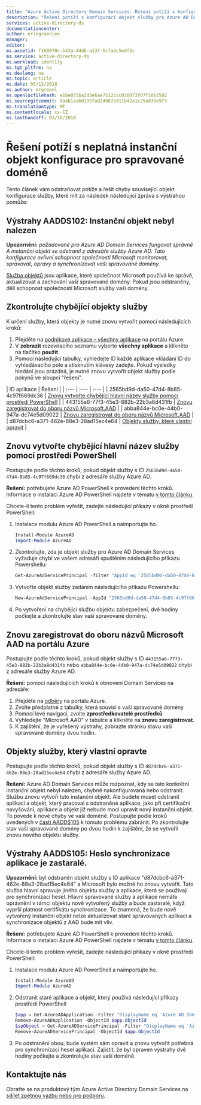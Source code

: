 ```yaml
---
title: "Azure Active Directory Domain Services: Řešení potíží s konfigurací instanční objekt | Microsoft Docs"
description: "Řešení potíží s konfigurací objekt služby pro Azure AD Domain Services"
services: active-directory-ds
documentationcenter: 
author: eringreenlee
manager: 
editor: 
ms.assetid: f168870c-b43a-4dd6-a13f-5cfadc5edf2c
ms.service: active-directory-ds
ms.workload: identity
ms.tgt_pltfrm: na
ms.devlang: na
ms.topic: article
ms.date: 03/12/2018
ms.author: ergreenl
ms.openlocfilehash: e1be075ba2d3e6ae7512ccc030073fd7f1862502
ms.sourcegitcommit: 8aab1aab0135fad24987a311b42a1c25a839e9f3
ms.translationtype: MT
ms.contentlocale: cs-CZ
ms.lasthandoff: 03/16/2018
---
```

# <a name="troubleshoot-invalid-service-principal-configuration-for-your-managed-domain"></a>Řešení potíží s neplatná instanční objekt konfigurace pro spravované doméně

Tento článek vám odstraňovat potíže a řešit chyby související objekt konfigurace služby, které mít za následek následující zpráva s výstrahou pomůže:

## <a name="alert-aadds102-service-principal-not-found"></a>Výstrahy AADDS102: Instanční objekt nebyl nalezen

**Upozornění:** *požadované pro Azure AD Domain Services fungovat správně A instanční objekt se odstranil z adresáře služby Azure AD. Tato konfigurace ovlivní schopnost společnosti Microsoft monitorovat, spravovat, opravy a synchronizovat vaší spravované domény.*

[Služba objektů](../active-directory/develop/active-directory-application-objects.md) jsou aplikace, které společnost Microsoft používá ke správě, aktualizovat a zachování vaší spravované domény. Pokud jsou odstraněny, dělí schopnost společnosti Microsoft služby vaší domény.


## <a name="check-for-missing-service-principals"></a>Zkontrolujte chybějící objekty služby
K určení služby, která objekty je nutné znovu vytvořit pomocí následujících kroků:

1. Přejděte na [podnikové aplikace – všechny aplikace](https://portal.azure.com/#blade/Microsoft_AAD_IAM/StartboardApplicationsMenuBlade/AllApps) na portálu Azure.
2. V **zobrazit** rozevíracího seznamu vyberte **všechny aplikace** a klikněte na tlačítko **použít**.
3. Pomocí následující tabulky, vyhledejte ID každé aplikace vkládání ID do vyhledávacího pole a stisknutím klávesy zadejte. Pokud výsledky hledání jsou prázdná, je nutné znovu vytvořit objekt služby podle pokynů ve sloupci "řešení".

| ID aplikace | Řešení |
| :--- | :--- | :--- |
| 2565bd9d-da50-47d4-8b85-4c97f669dc36 | [Znovu vytvořte chybějící hlavní název služby pomocí prostředí PowerShell](#recreate-a-missing-service-principal-with-powershell) |
| 443155a6-77f3-45e3-882b-22b3a8d431fb | [Znovu zaregistrovat do oboru názvů Microsoft.AAD](#re-register-to-the-microsoft-aad-namespace-using-the-azure-portal) |
| abba844e-bc0e-44b0-947a-dc74e5d09022  | [Znovu zaregistrovat do oboru názvů Microsoft.AAD](#re-register-to-the-microsoft-aad-namespace-using-the-azure-portal) |
| d87dcbc6-a371-462e-88e3-28ad15ec4e64 | [Objekty služby, které vlastní opravit](#service-principals-that-self-correct) |

## <a name="recreate-a-missing-service-principal-with-powershell"></a>Znovu vytvořte chybějící hlavní název služby pomocí prostředí PowerShell
Postupujte podle těchto kroků, pokud objekt služby s ID ```2565bd9d-da50-47d4-8b85-4c97f669dc36``` chybí z adresáře služby Azure AD.

**Řešení:** potřebujete Azure AD PowerShell k provedení těchto kroků. Informace o instalaci Azure AD PowerShell najdete v tématu [v tomto článku](https://docs.microsoft.com/powershell/azure/active-directory/install-adv2?view=azureadps-2.0.).

Chcete-li tento problém vyřešit, zadejte následující příkazy v okně prostředí PowerShell:
1. Instalace modulu Azure AD PowerShell a naimportujte ho.

    ```powershell
    Install-Module AzureAD
    Import-Module AzureAD
    ```

2. Zkontrolujte, zda je objekt služby pro Azure AD Domain Services vyžaduje chybí ve vašem adresáři spuštěním následujícího příkazu Powershellu:

    ```powershell
    Get-AzureAdServicePrincipal -filter "AppId eq '2565bd9d-da50-47d4-8b85-4c97f669dc36'"
    ```

3. Vytvořte objekt služby zadáním následujícího příkazu Powershellu:

    ```powershell
    New-AzureAdServicePrincipal -AppId "2565bd9d-da50-47d4-8b85-4c97f669dc36"
    ```

4. Po vytvoření na chybějící službu objektu zabezpečení, dvě hodiny počkejte a zkontrolujte stav vaší spravované domény.


## <a name="re-register-to-the-microsoft-aad-namespace-using-the-azure-portal"></a>Znovu zaregistrovat do oboru názvů Microsoft AAD na portálu Azure
Postupujte podle těchto kroků, pokud objekt služby s ID ```443155a6-77f3-45e3-882b-22b3a8d431fb``` nebo ```abba844e-bc0e-44b0-947a-dc74e5d09022``` chybí z adresáře služby Azure AD.

**Řešení:** pomocí následujících kroků k obnovení Domain Services na adresáře:

1. Přejděte na [odběry](https://portal.azure.com/#blade/Microsoft_Azure_Billing/SubscriptionsBlade) na portálu Azure.
2. Zvolte předplatné z tabulky, která souvisí s vaší spravované domény
3. Pomocí levé navigaci, zvolte **zprostředkovatelé prostředků**
4. Vyhledejte "Microsoft.AAD" v tabulce a klikněte na **znovu zaregistrovat.**
5. K zajištění, že je vyřešený výstrahy, zobrazte stránku stavu vaší spravované domény dvou hodin.


## <a name="service-principals-that-self-correct"></a>Objekty služby, který vlastní opravte
Postupujte podle těchto kroků, pokud objekt služby s ID ```d87dcbc6-a371-462e-88e3-28ad15ec4e64``` chybí z adresáře služby Azure AD.

**Řešení:** Azure AD Domain Services může rozpoznat, kdy se tato konkrétní instanční objekt nebyl nalezen, chybně nakonfigurovaná nebo odstranit. Službu znovu vytvoří tuto instanční objekt. Ale budete muset odstranit aplikaci a objekt, který pracoval s odstraněné aplikace, jako při certifikační navyšování, aplikace a objekt již nebude moci upravit nový instanční objekt. To povede k nové chyby ve vaší doméně. Postupujte podle kroků uvedených v [části AADDS105](#alert-aadds105-password-synchronization-application-is-out-of-date) k tomuto problému zabránit. Po zkontrolujte stav vaší spravované domény po dvou hodin k zajištění, že se vytvořil znovu nového objektu služby.


## <a name="alert-aadds105-password-synchronization-application-is-out-of-date"></a>Výstrahy AADDS105: Heslo synchronizace aplikace je zastaralé.

**Upozornění:** byl odstraněn objekt služby s ID aplikace "d87dcbc6-a371-462e-88e3-28ad15ec4e64" a Microsoft bylo možné ho znovu vytvořit. Tato služba hlavní spravuje jiného objektu služby a aplikace, která se používají pro synchronizaci hesel. Hlavní spravované služby a aplikace nemáte oprávnění v rámci objektu nově vytvořený služby a bude zastaralé, když vyprší platnost certifikátu synchronizace. To znamená, že bude nově vytvořený instanční objekt nelze aktualizovat staré spravovaných aplikací a synchronizace objektů z AAD bude mít vliv.


**Řešení:** potřebujete Azure AD PowerShell k provedení těchto kroků. Informace o instalaci Azure AD PowerShell najdete v tématu [v tomto článku](https://docs.microsoft.com/powershell/azure/active-directory/install-adv2?view=azureadps-2.0.).

Chcete-li tento problém vyřešit, zadejte následující příkazy v okně prostředí PowerShell:
1. Instalace modulu Azure AD PowerShell a naimportujte ho.

    ```powershell
    Install-Module AzureAD
    Import-Module AzureAD
    ```
2. Odstranit staré aplikace a objekt, který používá následující příkazy prostředí PowerShell

    ```powershell
    $app = Get-AzureADApplication -Filter "DisplayName eq 'Azure AD Domain Services Sync'"
    Remove-AzureADApplication -ObjectId $app.ObjectId
    $spObject = Get-AzureADServicePrincipal -Filter "DisplayName eq 'Azure AD Domain Services Sync'"
    Remove-AzureADServicePrincipal -ObjectId $app.ObjectId
    ```
3. Po odstranění obou, bude systém sám opravit a znovu vytvořit potřebná pro synchronizaci hesel aplikací. Zajistit, že byl opraven výstrahy dvě hodiny počkejte a zkontrolujte stav vaší doméně.


## <a name="contact-us"></a>Kontaktujte nás
Obraťte se na produktový tým Azure Active Directory Domain Services na [sdílet zpětnou vazbu nebo pro podporu](active-directory-ds-contact-us.md).
